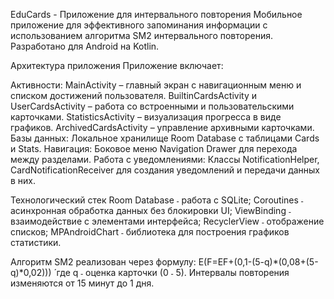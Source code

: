 EduCards - Приложение для интервального повторения Мобильное приложение для эффективного запоминания информации с использованием алгоритма SM2 интервального повторения. Разработано для Android на Kotlin.

Архитектура приложения 
Приложение включает:

Активности: MainActivity – главный экран с навигационным меню и списком достижений пользователя. BuiltinCardsActivity и UserCardsActivity – работа со встроенными и пользовательскими карточками. 
StatisticsActivity – визуализация прогресса в виде графиков. ArchivedCardsActivity – управление архивными карточками.
Базы данных: Локальное хранилище Room Database с таблицами Cards и Stats.
Навигация: Боковое меню Navigation Drawer для перехода между разделами.
Работа с уведомлениями: Классы NotificationHelper, CardNotificationReceiver для создания уведомлений и передачи данных в них.

Технологический стек 
Room Database ˗ работа с SQLite; 
Coroutines ˗ асинхронная обработка данных без блокировки UI; 
ViewBinding ˗ взаимодействие с элементами интерфейса; 
RecyclerView ˗ отображение списков; 
MPAndroidChart ˗ библиотека для построения графиков статистики. 

Алгоритм SM2 реализован через формулу: 
    E(F=EF+(0,1-(5-q)*(0,08+(5-q)*0,02))) ́ 
где q ˗ оценка карточки (0 ˗ 5). Интервалы повторения изменяются от 15 минут до 1 дня.
